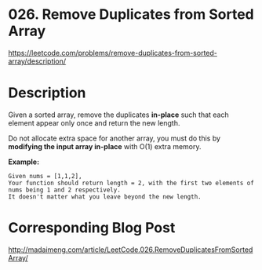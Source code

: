 # 026. Remove Duplicates from Sorted Array
https://leetcode.com/problems/remove-duplicates-from-sorted-array/description/

# Description
Given a sorted array, remove the duplicates **in-place** such that each element appear only once and return the new length.

Do not allocate extra space for another array, you must do this by **modifying the input array in-place** with O(1) extra memory.

**Example:**
```
Given nums = [1,1,2],
Your function should return length = 2, with the first two elements of nums being 1 and 2 respectively.
It doesn't matter what you leave beyond the new length.
```

# Corresponding Blog Post
http://madaimeng.com/article/LeetCode.026.RemoveDuplicatesFromSortedArray/
